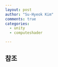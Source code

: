 ```yaml
---
layout: post
author: "Su-Hyeok Kim"
comments: true
categories:
  - unity
  - computeshader

---
```





## 참조
